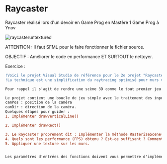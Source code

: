 # Raycaster
Raycaster réalisé lors d'un devoir en Game Prog en Mastère 1 Game Prog à Ynov

![raycasteruntextured](https://github.com/EtriZe/Rasterize/assets/83014937/61833d95-dc70-4bce-8253-d04964c4c046)


ATTENTION : 
Il faut SFML pour le faire fonctionner le fichier source.

OBJECTIF : 
Améliorer le code en performance 
ET SURTOUT le nettoyer.


Exercice : 

```diff
!Voici le projet Visual Studio de référence pour le 2e projet "Raycaster".
!La technique est une simplification du raytracing optimisé pour murs verticaux. Vous trouverez sur internet beaucoup de références le concernant.

Pour rappel il s'agit de rendre une scène 3D comme le tout premier jeu en 3D "Wolfenstein" en SFML.

Le projet contient une boucle de jeu simple avec le traitement des input avec les touches du clavier qui modifie ces variables :
camPos : position de la caméra
camDir : direction de la caméra.
Quelques étapes pour guider :
1. Implémenter drawVerticalLine()

2. Implémenter drawRect()

3. Le Raycaster proprement dit : Implémenter la méthode RasterizeScene() avec de simple couleurs de mur
4. Quels sont les performance (FPS) obtenu ? Est-ce suffisant ? Comment les améliorer ?
5. Appliquer une texture sur les murs.


Les paramètres d'entrées des fonctions doivent vous permettre d'implémenter les méthodes mais vous pouvez les modifier.
